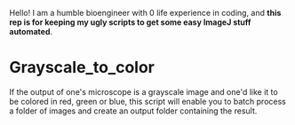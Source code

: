 Hello! I am a humble bioengineer with 0 life experience in coding, and **this rep is for keeping my ugly scripts to get some easy ImageJ stuff automated**.

# Grayscale_to_color 
If the output of one's microscope is a grayscale image and one'd like it to be colored in red, green or blue, this script will enable you to batch process a folder of images and create an output folder containing the result.
